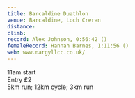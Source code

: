 ```yaml
---
title: Barcaldine Duathlon
venue: Barcaldine, Loch Creran
distance: 
climb: 
record: Alex Johnson, 0:56:42 ()
femaleRecord: Hannah Barnes, 1:11:56 ()
web: www.nargyllcc.co.uk/
---
```

11am start  
Entry £2  
5km run; 12km cycle; 3km run